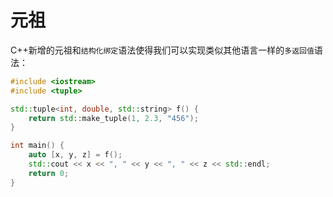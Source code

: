 # 元祖
C++新增的元祖和`结构化绑定`语法使得我们可以实现类似其他语言一样的`多返回值`语法：
```cpp
#include <iostream>
#include <tuple>

std::tuple<int, double, std::string> f() {
    return std::make_tuple(1, 2.3, "456");
}

int main() {
    auto [x, y, z] = f();
    std::cout << x << ", " << y << ", " << z << std::endl;
    return 0;
}
```